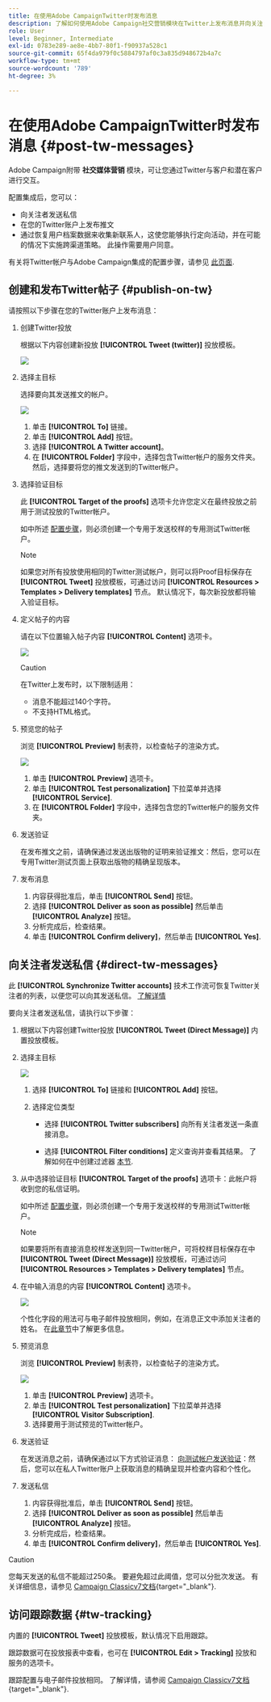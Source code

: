 ```yaml
---
title: 在使用Adobe CampaignTwitter时发布消息
description: 了解如何使用Adobe Campaign社交营销模块在Twitter上发布消息并向关注者发送私信
role: User
level: Beginner, Intermediate
exl-id: 0783e289-ae8e-4bb7-80f1-f90937a528c1
source-git-commit: 65f4da979f0c5884797af0c3a835d948672b4a7c
workflow-type: tm+mt
source-wordcount: '789'
ht-degree: 3%

---
```



# 在使用Adobe CampaignTwitter时发布消息 {#post-tw-messages}

Adobe Campaign附带 **社交媒体营销** 模块，可让您通过Twitter与客户和潜在客户进行交互。

配置集成后，您可以：

* 向关注者发送私信
* 在您的Twitter账户上发布推文
* 通过恢复用户档案数据来收集新联系人，这使您能够执行定向活动，并在可能的情况下实施跨渠道策略。 此操作需要用户同意。


有关将Twitter帐户与Adobe Campaign集成的配置步骤，请参见 [此页面](../connect/ac-tw.md).

## 创建和发布Twitter帖子 {#publish-on-tw}

请按照以下步骤在您的Twitter账户上发布消息：

1. 创建Twitter投放

   根据以下内容创建新投放 **[!UICONTROL Tweet (twitter)]** 投放模板。

   ![](assets/tw-new-delivery.png)

1. 选择主目标

   选择要向其发送推文的帐户。

   ![](assets/tw-define-target.png)

   1. 单击 **[!UICONTROL To]** 链接。
   1. 单击 **[!UICONTROL Add]** 按钮。
   1. 选择 **[!UICONTROL A Twitter account]**。
   1. 在 **[!UICONTROL Folder]** 字段中，选择包含Twitter帐户的服务文件夹。 然后，选择要将您的推文发送到的Twitter帐户。

1. 选择验证目标

   此 **[!UICONTROL Target of the proofs]** 选项卡允许您定义在最终投放之前用于测试投放的Twitter帐户。

   如中所述 [配置步骤](../connect/ac-tw.md#tw-test-account)，则必须创建一个专用于发送校样的专用测试Twitter帐户。

   >[!NOTE]
   >
   >如果您对所有投放使用相同的Twitter测试帐户，则可以将Proof目标保存在 **[!UICONTROL Tweet]** 投放模板，可通过访问 **[!UICONTROL Resources > Templates > Delivery templates]** 节点。 默认情况下，每次新投放都将输入验证目标。

1. 定义帖子的内容

   请在以下位置输入帖子内容 **[!UICONTROL Content]** 选项卡。

   ![](assets/tw-delivery-content.png)

   >[!CAUTION]
   >
   >在Twitter上发布时，以下限制适用：
   >
   >* 消息不能超过140个字符。
   >* 不支持HTML格式。
   >

1. 预览您的帖子

   浏览 **[!UICONTROL Preview]** 制表符，以检查帖子的渲染方式。

   ![](assets/tw-delivery-preview.png)

   1. 单击 **[!UICONTROL Preview]** 选项卡。
   1. 单击 **[!UICONTROL Test personalization]** 下拉菜单并选择 **[!UICONTROL Service]**.
   1. 在 **[!UICONTROL Folder]** 字段中，选择包含您的Twitter帐户的服务文件夹。

1. 发送验证

   在发布推文之前，请确保通过发送出版物的证明来验证推文：然后，您可以在专用Twitter测试页面上获取出版物的精确呈现版本。

1. 发布消息

   1. 内容获得批准后，单击 **[!UICONTROL Send]** 按钮。
   1. 选择 **[!UICONTROL Deliver as soon as possible]** 然后单击 **[!UICONTROL Analyze]** 按钮。
   1. 分析完成后，检查结果。
   1. 单击 **[!UICONTROL Confirm delivery]**，然后单击 **[!UICONTROL Yes]**.

## 向关注者发送私信 {#direct-tw-messages}

此 **[!UICONTROL Synchronize Twitter accounts]** 技术工作流可恢复Twitter关注者的列表，以便您可以向其发送私信。 [了解详情](../connect/ac-tw.md#synchro-tw-accounts)

要向关注者发送私信，请执行以下步骤：

1. 根据以下内容创建Twitter投放 **[!UICONTROL Tweet (Direct Message)]** 内置投放模板。

1. 选择主目标

   ![](assets/tw-dm-define-target.png)

   1. 选择 **[!UICONTROL To]** 链接和 **[!UICONTROL Add]** 按钮。

   1. 选择定位类型

      * 选择 **[!UICONTROL Twitter subscribers]** 向所有关注者发送一条直接消息。

      * 选择 **[!UICONTROL Filter conditions]** 定义查询并查看其结果。 了解如何在中创建过滤器 [本节](../audiences/create-filters.md#advanced-filters).

1. 从中选择验证目标 **[!UICONTROL Target of the proofs]** 选项卡：此帐户将收到您的私信证明。

   如中所述 [配置步骤](../connect/ac-tw.md#tw-test-account)，则必须创建一个专用于发送校样的专用测试Twitter帐户。


   >[!NOTE]
   >
   >如果要将所有直接消息校样发送到同一Twitter帐户，可将校样目标保存在中 **[!UICONTROL Tweet (Direct Message)]** 投放模板，可通过访问 **[!UICONTROL Resources > Templates > Delivery templates]** 节点。

1. 在中输入消息的内容 **[!UICONTROL Content]** 选项卡。

   ![](assets/tw-dm-content.png)

   个性化字段的用法可与电子邮件投放相同，例如，在消息正文中添加关注者的姓名。 在[此章节](../send/personalize.md)中了解更多信息。

1. 预览消息

   浏览 **[!UICONTROL Preview]** 制表符，以检查帖子的渲染方式。

   ![](assets/tw-dm-preview.png)

   1. 单击 **[!UICONTROL Preview]** 选项卡。
   1. 单击 **[!UICONTROL Test personalization]** 下拉菜单并选择 **[!UICONTROL Visitor Subscription]**.
   1. 选择要用于测试预览的Twitter帐户。

1. 发送验证

   在发送消息之前，请确保通过以下方式验证消息： [向测试帐户发送验证](../send/preview-and-proof.md)：然后，您可以在私人Twitter账户上获取消息的精确呈现并检查内容和个性化。

1. 发送私信

   1. 内容获得批准后，单击 **[!UICONTROL Send]** 按钮。
   1. 选择 **[!UICONTROL Deliver as soon as possible]** 然后单击 **[!UICONTROL Analyze]** 按钮。
   1. 分析完成后，检查结果。
   1. 单击 **[!UICONTROL Confirm delivery]**，然后单击 **[!UICONTROL Yes]**.

>[!CAUTION]
>
>您每天发送的私信不能超过250条。 要避免超过此阈值，您可以分批次发送。 有关详细信息，请参见 [Campaign Classicv7文档](https://experienceleague.adobe.com/docs/campaign-classic/using/sending-messages/key-steps-when-creating-a-delivery/steps-sending-the-delivery.html#sending-using-multiple-waves){target="_blank"}.


## 访问跟踪数据 {#tw-tracking}

内置的 **[!UICONTROL Tweet]** 投放模板，默认情况下启用跟踪。

跟踪数据可在投放报表中查看，也可在 **[!UICONTROL Edit > Tracking]** 投放和服务的选项卡。

跟踪配置与电子邮件投放相同。 了解详情，请参阅 [Campaign Classicv7文档](https://experienceleague.adobe.com/docs/campaign-classic/using/sending-messages/monitoring-deliveries/about-delivery-monitoring.html?lang=zh-Hans){target="_blank"}.

